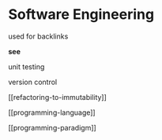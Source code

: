 # Software Engineering

used for backlinks

**see**

unit testing

version control

[[refactoring-to-immutability]]

[[programming-language]]

[[programming-paradigm]]
